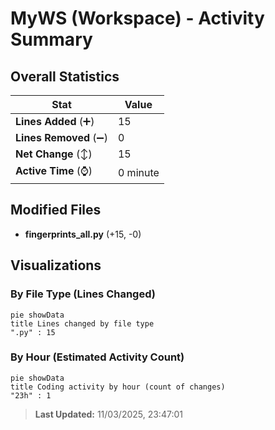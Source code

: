 # MyWS (Workspace) - Activity Summary 

## Overall Statistics

| Stat                   | Value                                                             |
| ---------------------- | ----------------------------------------------------------------- |
| **Lines Added** (➕)   | 15                                          |
| **Lines Removed** (➖) | 0                                        |
| **Net Change** (↕)    | 15                |
| **Active Time** (⌚)   | 0 minute |


## Modified Files
- **fingerprints_all.py** (+15, -0)

## Visualizations

### By File Type (Lines Changed)

```mermaid
pie showData
title Lines changed by file type
".py" : 15
```

### By Hour (Estimated Activity Count)

```mermaid
pie showData
title Coding activity by hour (count of changes)
"23h" : 1
```


> **Last Updated:** 11/03/2025, 23:47:01